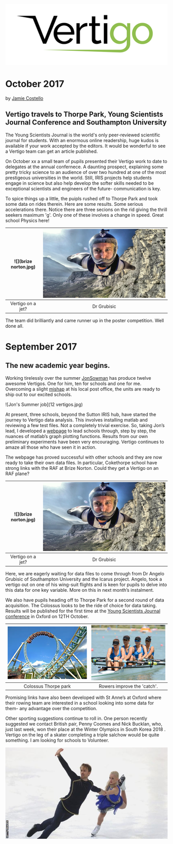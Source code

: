 
![](Vertigo_logo.jpg)


# October 2017


by [Jamie Costello](https://twitter.com/sgsphysics)


## Vertigo travels to Thorpe Park, Young Scientists Journal Conference and Southampton University

The Young Scientists Journal is the world's only peer-reviewed scientific journal for students.  With an enormous online readership, huge kudos is available if your work accepted by the editors.  It would be wonderful to see a Vertigo team can get an article published.

On October xx a small team of pupils presented their Vertigo work to date to delegates at the annual confernece.  A daunting prospect, explaining some pretty tricky science to an audience of over two hundred at one of the most prestigeous universities in the world.  Still, IRIS projects help students engage in science but also help develop the softer skills needed to be exceptional scientists and engineers of the future- communication is key.

To spice things up a little, the puipls rushed off to Thorpe Park and took some data on rides therein. 
Here are some results.
Some serious accelerations there.  Notice there are three secions on the rid giving the thrill seekers maximum 'g'.  Only one of these involves a change in speed.  Great school Physics here!


![](brize norton.jpg)      |  ![](angelo.jpg)
:-------------------------:|:-------------------------:
 Vertigo on a jet?         |  Dr Grubisic


The team did brilliantly and came runner up in the poster competition.  Well done all.













# September 2017











 








## The new academic year begins.
 


Working tirelessly over the summer [JonSowman](https://twitter.com/jonsowman) has produce twelve awesome Vertigos.  One for him, ten for schools and one for me.  Overcoming a slight [mishap](http://www.getsurrey.co.uk/news/surrey-news/spook-hill-north-holmwood-closed-13666823) at his local post office, the units are ready to ship out to our excited schools.

 
 
 
 
 
 
![Jon's Summer job](12 vertigos.jpg)
 
 
 
 
 
 
 
At present, three schools, beyond the Sutton IRIS hub, have started the journey to Vertigo data analysis.  This involves installing matlab and reviewing a few test files.  Not a completely trivial exercise.  So, taking Jon’s lead, I developed a [webpage](https://sgsvertigo.github.io/vertigo-instructions/VertigoIMU_Data_analysis_with_Matlab.html) to lead schools through, step by step, the nuances of matlab’s graph plotting functions.
Results from our own preliminary experiments have been very encouraging.  Vertigo continues to amaze all those who have seen it in action.  


The webpage has proved successful with other schools and they are now ready to take their own data files.
In particular, Cokethorpe school have strong links with the RAF at Brize Norton.  Could they get a Vertigo on an RAF plane?




 

![](brize norton.jpg)      |  ![](angelo.jpg)
:-------------------------:|:-------------------------:
 Vertigo on a jet?         |  Dr Grubisic


Here, we are eagerly waiting for data files to come through from Dr Angelo Grubisic of Southampton University and the Icarus project.  Angelo, took a vertigo out on one of his wing-suit flights and is keen for pupils to delve into this data for one key variable.  More on this in next month’s instalment.

We also have pupils heading off to Thorpe Park for a second round of data acquisition.  The Colossus looks to be the ride of choice for data taking.  Results will be published for the first time at the [Young Scientists Journal conference](https://events.ysjournal.com/) in Oxford on 12TH October.

 

![](colossus.jpeg)         |  ![](rowers.jpeg)
:-------------------------:|:-------------------------:
 Colossus Thorpe park     |  Rowers improve the 'catch'.

Promising links have also been developed with St Anne’s at Oxford where their rowing team are interested in a school looking into some data for them- any advantage over the competition.

Other sporting suggestions continue to roll in.  One person recently suggested we contact British pair, Penny Coomes and Nick Bucklan, who, just last week, won their place at the Winter Olympics in South Korea 2018 .  Vertigo on the leg of a skater completing a triple salchow would be quite something. I am looking for schools to Volunteer.

![](penny.jpg)
